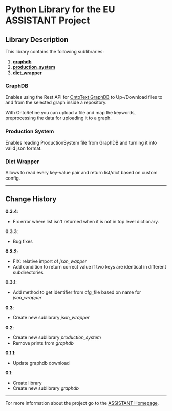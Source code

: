 # Python Library for the EU ASSISTANT Project

## Library Description

This library contains the following sublibraries:
1. [**graphdb**](#graphdb)
2. [**production_system**](#production-system)
3. [**dict_wrapper**](#dict-wrapper)

### GraphDB
Enables using the Rest API for 
[OntoText GraphDB](https://www.ontotext.com/products/graphdb/) 
to Up-/Download files to
and from the selected graph inside a repository. 

With OntoRefine you can upload a file and map the keywords, preprocessing the data for uploading it to a graph.


### Production System

Enables reading ProductionSystem file from GraphDB and turning it into valid json format.


### Dict Wrapper

Allows to read every key-value pair and return list/dict based on custom config.

---
## Change History

**0.3.4**:
- Fix error where list isn't returned when it is not in top level dictionary.

**0.3.3**:
- Bug fixes

**0.3.2**:
- FIX: relative import of *json_wapper*
- Add condition to return correct value if two keys are identical in different subdirectories

**0.3.1**:
- Add method to get identifier from cfg_file based on name for *json_wrapper*

**0.3**:
- Create new sublibrary *json_wrapper*

**0.2**:
- Create new sublibrary *production_system*
- Remove prints from *graphdb*

**0.1.1**:
- Update graphdb download

**0.1**:
- Create library
- Create new sublibrary *graphdb*

---
For more information about the project go to the [ASSISTANT Homepage](https://assistant-project.eu).

